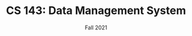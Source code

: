---
title: "CS 143: Data Management System"
collection: teaching
type: "Undergraduate"
venue: "UCLA"
date: Fall 2021 
---